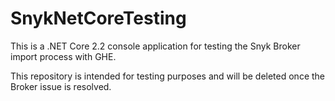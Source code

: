 # SnykNetCoreTesting

This is a .NET Core 2.2 console application for testing the Snyk Broker import process with GHE.

This repository is intended for testing purposes and will be deleted once the Broker issue is resolved.
